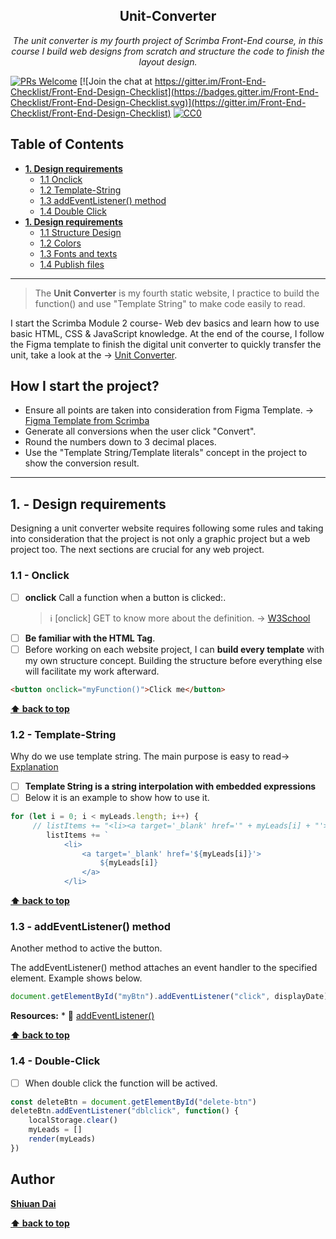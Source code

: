 <h2 align="center">Unit-Converter</h2>

<p align="center">
  <em> The unit converter is my fourth project of Scrimba Front-End course, in this course I build web designs from scratch and structure the code to finish the layout design.</em>
</p>

[![PRs Welcome](https://img.shields.io/badge/PRs-welcome-brightgreen.svg)](http://makeapullrequest.com) [![Join the chat at https://gitter.im/Front-End-Checklist/Front-End-Design-Checklist](https://badges.gitter.im/Front-End-Checklist/Front-End-Design-Checklist.svg)](https://gitter.im/Front-End-Checklist/Front-End-Design-Checklist) [![CC0](https://img.shields.io/badge/license-CC0-green.svg)](https://creativecommons.org/publicdomain/zero/1.0/)

## Table of Contents
* **[1. Design requirements](#1---design-requirements)**
	* [1.1 Onclick](#11---Onclick)
	* [1.2 Template-String](#12---Template-String)
	* [1.3 addEventListener() method](#13---addEventListener()-method)
	* [1.4 Double Click](#14---Double--Click)
* **[1. Design requirements](#1---design-requirements)**
	* [1.1 Structure Design](#11---Structure-design)
	* [1.2 Colors](#12---colors)
	* [1.3 Fonts and texts](#13---fonts-and-texts) 
	* [1.4 Publish files](#14---publish-files)

---

> The **Unit Converter** is my fourth static website, I practice to build the function() and use "Template String" to make code easily to read.

I start the Scrimba Module 2 course- Web dev basics and learn how to use basic HTML, CSS & JavaScript knowledge. At the end of the course, I follow the Figma template to finish the digital unit converter to quickly transfer the unit, take a look at the → [Unit Converter](https://shiuandai.github.io/Unit-Converter/).

## How I start the project?

* Ensure all points are taken into consideration from Figma Template. → [Figma Template from Scrimba](https://www.figma.com/file/cqtGul0V8RFXY4vTcIv1Kc/Unit-Conversion?type=design&node-id=0-1&mode=design&t=VhkuEmfZw4OMoEqd-0)
* Generate all conversions when the user click "Convert".
* Round the numbers down to 3 decimal places.
* Use the "Template String/Template literals" concept in the project to show the conversion result.

---

## 1. - Design requirements

Designing a unit converter website requires following some rules and taking into consideration that the project is not only a graphic project but a web project too. The next sections are crucial for any web project.

### 1.1 - Onclick

* [ ] **onclick** Call a function when a button is clicked:.
	> ℹ️ [onclick] GET to know more about the definition. → [W3School](https://www.w3schools.com/jsref/event_onclick.asp)
* [ ] **Be familiar with the HTML Tag**. 
* [ ] Before working on each website project, I can **build every template** with my own structure concept. Building the structure before everything else will facilitate my work afterward.

```html
<button onclick="myFunction()">Click me</button>
```

**[⬆ back to top](#table-of-contents)**

### 1.2 - Template-String

Why do we use template string. The main purpose is easy to read→ [Explanation](https://levelup.gitconnected.com/what-are-template-literals-and-why-should-you-use-it-in-javascript-3468bfaeb05d)

* [ ] **Template String is a string interpolation with embedded expressions**
* [ ] Below it is an example to show how to use it.

```js
for (let i = 0; i < myLeads.length; i++) {
     // listItems += "<li><a target='_blank' href='" + myLeads[i] + "'>" + myLeads[i] + "</a></li>"
        listItems += `
            <li>
                <a target='_blank' href='${myLeads[i]}'>
                    ${myLeads[i]}
                </a>
            </li>
```


**[⬆ back to top](#table-of-contents)**

### 1.3 - addEventListener() method

Another method to active the button.

The addEventListener() method attaches an event handler to the specified element. Example shows below.

```js
document.getElementById("myBtn").addEventListener("click", displayDate);
```

  __Resources:__
	* 📖 [addEventListener()](https://www.w3schools.com/js/js_htmldom_eventlistener.asp)


**[⬆ back to top](#table-of-contents)**


### 1.4 - Double-Click

* [ ] When double click the function will be actived.
      
```js
const deleteBtn = document.getElementById("delete-btn")
deleteBtn.addEventListener("dblclick", function() {
    localStorage.clear()
    myLeads = []
    render(myLeads)
})
```

## Author

**[Shiuan Dai](https://www.linkedin.com/in/shiuandai/)**

**[⬆ back to top](#table-of-contents)**


[6]:	https://guideguide.me/
[7]:	https://www.sketchapp.com/docs/canvas/rulers-guides-grids/
[8]:	https://getbootstrap.com/docs/4.0/layout/grid/
[9]:	http://flexboxgrid.com/
[10]: https://css-tricks.com/dont-overthink-it-grids/
[11]:	https://www.lifewire.com/aco-file-2619477
[16]:	http://bradfrost.com/blog/post/atomic-web-design/
[22]:	https://js.libhunt.com/
[23]:	https://bestof.js.org/
[28]:	https://gitter.im/Front-End-Checklist/Front-End-Design-Checklist
